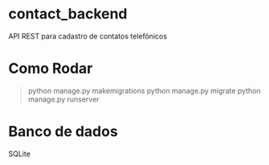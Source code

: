 # contact_backend

API REST para cadastro de contatos telefônicos

# Como Rodar

> python manage.py makemigrations
> python manage.py migrate
> python manage.py runserver

# Banco de dados

SQLite

